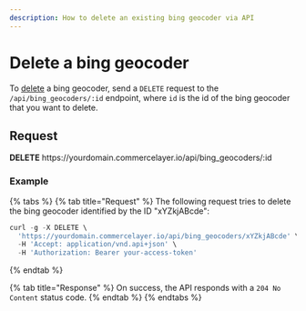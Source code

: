 ```yaml
---
description: How to delete an existing bing geocoder via API
---
```


# Delete a bing geocoder

To <a href="https://docs.commercelayer.io/developers/deleting-resources" target="_blank">delete</a> a bing geocoder, send a `DELETE` request to the `/api/bing_geocoders/:id` endpoint, where `id` is the id of the bing geocoder that you want to delete.

## Request

**DELETE** https://<i></i>yourdomain.commercelayer.io/api/bing_geocoders/:id

### Example

{% tabs %}
{% tab title="Request" %}
The following request tries to delete the bing geocoder identified by the ID "xYZkjABcde":

```javascript
curl -g -X DELETE \
  'https://yourdomain.commercelayer.io/api/bing_geocoders/xYZkjABcde' \
  -H 'Accept: application/vnd.api+json' \
  -H 'Authorization: Bearer your-access-token'
```
{% endtab %}

{% tab title="Response" %}
On success, the API responds with a `204 No Content` status code.
{% endtab %}
{% endtabs %}


